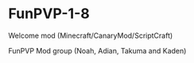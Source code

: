 # FunPVP-1-8
Welcome mod (Minecraft/CanaryMod/ScriptCraft)

FunPVP Mod group (Noah, Adian, Takuma and Kaden) 
